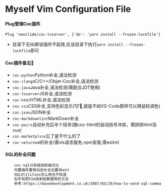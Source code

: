 # Myself Vim Configuration File

#### Plug管理Coc插件
```shell
Plug 'neoclide/coc-tsserver', {'do': 'yarn install --frozen-lockfile'}
```
- 目录下无lib即该插件不起效,在该目录下执行`yarn install --frozen-lockfile`即可

#### Coc插件备忘📝

- `coc-python`Python补全,语法检测
- `coc-clangd`C/C++/Objet-Coc补全,语法检测
- `coc-java`Java补全,语法检测(需配合JDT使用)
- `coc-tsserver`JS补全,语法检测
- `coc-html`HTML补全,语法检测
- `coc-css`CSS补全,支持色彩显示(🐮🍺,就是不如VS-Code那样可以用鼠标调色)
- `coc-json`JSON补全
- `coc-markdownlint`MarkDown补全
- `coc-pairs`自动补充后半个括号(跟coc-html的自动括号冲突，需排除html及vue)
- `coc-marketplsce`忘了是干什么的了
- `coc-vetur`vue的补全(需vls语言服务,npm安装;需eslint)

#### SQL的补全问题

```txt
    coc-sql只有缩进和格式化
    内置插件要用动态补全也要dbext
    SQLUtilities怎么用也不知道
    似乎有把Vim发射给数据库的方法
    参考:https://davedevelopment.co.uk/2007/03/29/how-to-send-sql-commands-to-a-database-in-vim.html
```
